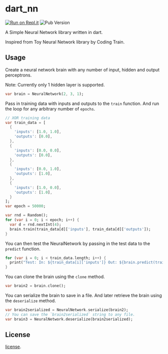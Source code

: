 # dart_nn

[![Run on Repl.it](https://repl.it/badge/github/vickylance/dart_nn)](https://repl.it/github/vickylance/dart_nn) ![Pub Version](https://img.shields.io/pub/v/dart_nn)

A Simple Neural Network library written in dart.

Inspired from Toy Neural Network library by Coding Train.

## Usage

Create a neural network brain with any number of input, hidden and output perceptrons.

Note: Currently only 1 hidden layer is supported.

```dart
var brain = NeuralNetwork(2, 3, 1);
```

Pass in training data with inputs and outputs to the `train` function.
And run the loop for any arbitrary number of `epochs`.

```dart
// XOR training data
var train_data = [
  {
    'inputs': [1.0, 1.0],
    'outputs': [0.0],
  },
  {
    'inputs': [0.0, 0.0],
    'outputs': [0.0],
  },
  {
    'inputs': [0.0, 1.0],
    'outputs': [1.0],
  },
  {
    'inputs': [1.0, 0.0],
    'outputs': [1.0],
  }
];
var epoch = 50000;

var rnd = Random();
for (var i = 0; i < epoch; i++) {
  var d = rnd.nextInt(4);
  brain.train(train_data[d]['inputs'], train_data[d]['outputs']);
}
```

You can then test the NeuralNetwork by passing in the test data to the `predict` function.

```dart
for (var i = 0; i < train_data.length; i++) {
  print("Test: In: ${train_data[i]['inputs']} Out: ${brain.predict(train_data[i]['inputs'])}");
}
```

You can clone the brain using the `clone` method.

```dart
var brain2 = brain.clone();
```

You can serialize the brain to save in a file. And later retrieve the brain using the `deserialize` method.

```dart
var brain2serialized = NeuralNetwork.serialize(brain2);
// You can save the `brain2serialized` string to any file.
var brain3 = NeuralNetwork.deserialize(brain2serialized);
```

## License

[license](https://github.com/dart-lang/stagehand/blob/master/LICENSE).

